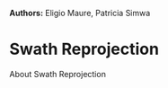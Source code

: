 <!-- @format -->

**Authors:** Eligio Maure, Patricia Simwa

# Swath Reprojection

About Swath Reprojection
